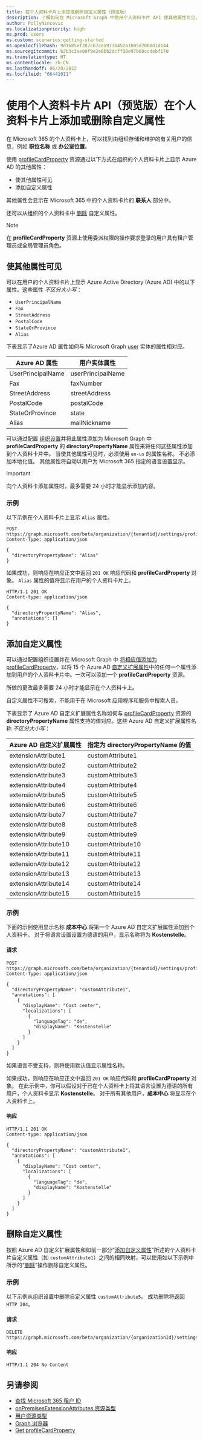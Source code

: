 ```yaml
---
title: 在个人资料卡片上添加或删除自定义属性（预览版）
description: 了解如何在 Microsoft Graph 中使用个人资料卡片 API 使其他属性可见，并在个人资料卡片上添加或删除自定义属性。
author: PollyNincevic
ms.localizationpriority: high
ms.prod: users
ms.custom: scenarios:getting-started
ms.openlocfilehash: 9d1685ef287cb7cea973b452a1b05d70b8d1d144
ms.sourcegitcommit: b2b3c3ae00f9e2e0bb2dcff30e97b60ccdebf170
ms.translationtype: HT
ms.contentlocale: zh-CN
ms.lasthandoff: 06/29/2022
ms.locfileid: "66441011"
---
```

# <a name="add-or-delete-custom-attributes-on-a-profile-card-using-the-profile-card-api-preview"></a>使用个人资料卡片 API（预览版）在个人资料卡片上添加或删除自定义属性

在 Microsoft 365 的个人资料卡上，可以找到由组织存储和维护的有关用户的信息，例如 **职位名称** 或 **办公室位置**。

使用 [profileCardProperty](/graph/api/resources/profilecardproperty) 资源通过以下方式在组织的个人资料卡片上显示 Azure AD 的其他属性：

* 使其他属性可见
* 添加自定义属性

其他属性会显示在 Microsoft 365 中的个人资料卡片的 **联系人** 部分中。

还可以从组织的个人资料卡中 [删除](/graph/api/profilecardproperty-delete?view=graph-rest-beta&preserve-view=true) 自定义属性。

> [!NOTE]
> 在 **profileCardProperty** 资源上使用委派权限的操作要求登录的用户具有租户管理员或全局管理员角色。

## <a name="make-additional-attributes-visible"></a>使其他属性可见

可以在用户的个人资料卡片上显示 Azure Active Directory (Azure AD) 中的以下属性。这些属性 *不区分大小写*：

* `UserPrincipalName`
* `Fax`
* `StreetAddress`
* `PostalCode`
* `StateOrProvince`
* `Alias`

下表显示了Azure AD 属性如何与 Microsoft Graph [user](/graph/api/resources/user) 实体的属性相对应。

| Azure AD 属性 | 用户实体属性 |
| ------------------ | -------------------- |
| UserPrincipalName | userPrincipalName |
| Fax | faxNumber |
| StreetAddress | streetAddress |
| PostalCode | postalCode |
| StateOrProvince | state |
| Alias | mailNickname |

可以通过配置 [组织设置](/graph/api/resources/organizationsettings)并将此属性添加为 Microsoft Graph 中 **profileCardProperty** 的 **directoryPropertyName** 属性来将任何这些属性添加到个人资料卡片中。 当使其他属性可见时，必须使用 `en-us` 的属性名称。 不必添加本地化值。 其他属性将自动以用户为 Microsoft 365 指定的语言设置显示。

> [!IMPORTANT]
> 向个人资料卡添加属性时，最多需要 24 小时才能显示添加内容。

### <a name="example"></a>示例

以下示例在个人资料卡片上显示 `Alias` 属性。

``` http
POST https://graph.microsoft.com/beta/organization/{tenantid}/settings/profileCardProperties
Content-Type: application/json

{
  "directoryPropertyName": "Alias"
}
```

如果成功，则响应在响应正文中返回 `201 OK` 响应代码和 **profileCardProperty** 对象。 `Alias` 属性的值将显示在用户的个人资料卡片上。

``` http
HTTP/1.1 201 OK
Content-type: application/json

{
  "directoryPropertyName": "Alias",
  "annotations": []
}
```

## <a name="add-a-custom-attribute"></a>添加自定义属性

可以通过配置组织设置并在 Microsoft Graph 中 [将相应值添加为 profileCardProperty](/graph/api/organizationsettings-post-profilecardproperties)，以将 15 个 Azure AD [自定义扩展属性](/graph/api/resources/onpremisesextensionattributes)中的任何一个属性添加到用户的个人资料卡片中。一次可以添加一个 **profileCardProperty** 资源。

所做的更改最多需要 24 小时才能显示在个人资料卡上。

自定义属性不可搜索，不能用于在 Microsoft 应用程序和服务中搜索人员。

下表显示了 Azure AD 自定义扩展属性名称如何与 [profileCardProperty](/graph/api/resources/profilecardproperty) 资源的 **directoryPropertyName** 属性支持的值对应。这些 Azure AD 自定义扩展属性名称 *不区分大小写*：

| Azure AD 自定义扩展属性 | 指定为 directoryPropertyName 的值 |
| ----------------------------------- | ----------------------------------------- |
| extensionAttribute1 | customAttribute1 |
| extensionAttribute2 | customAttribute2 |
| extensionAttribute3 | customAttribute3 |
| extensionAttribute4 | customAttribute4 |
| extensionAttribute5 | customAttribute5 |
| extensionAttribute6 | customAttribute6 |
| extensionAttribute7 | customAttribute7 |
| extensionAttribute8 | customAttribute8 |
| extensionAttribute9 | customAttribute9 |
| extensionAttribute10 | customAttribute10 |
| extensionAttribute11 | customAttribute11 |
| extensionAttribute12 | customAttribute12 |
| extensionAttribute13 | customAttribute13 |
| extensionAttribute14 | customAttribute14 |
| extensionAttribute15 | customAttribute15 |

### <a name="example"></a>示例

下面的示例使用显示名称 **成本中心** 将第一个 Azure AD 自定义扩展属性添加到个人资料卡。 对于将语言设置设置为德语的用户，显示名称将为 **Kostenstelle**。

#### <a name="request"></a>请求

``` http
POST https://graph.microsoft.com/beta/organization/{tenantid}/settings/profileCardProperties
Content-Type: application/json

{
  "directoryPropertyName": "customAttribute1",
  "annotations": [
    {
      "displayName": "Cost center",
      "localizations": [
        {
          "languageTag": "de",
          "displayName": "Kostenstelle"
        }
      ]
    }
  ]
}
```

如果语言不受支持，则将使用默认值显示属性名称。

如果成功，则响应在响应正文中返回 `201 OK` 响应代码和 **profileCardProperty** 对象。 在此示例中，你可以假设对于已在个人资料卡上将其语言设置为德语的所有用户，个人资料卡显示 **Kostenstelle**。 对于所有其他用户，**成本中心** 将显示在个人资料卡上。

#### <a name="response"></a>响应

``` http
HTTP/1.1 201 OK
Content-type: application/json

{
  "directoryPropertyName": "customAttribute1",
  "annotations": [
    {
      "displayName": "Cost center",
      "localizations": [
        {
          "languageTag": "de",
          "displayName": "Kostenstelle"
        }
      ]
    }
  ]
}
```

## <a name="delete-a-custom-attribute"></a>删除自定义属性

按照 Azure AD 自定义扩展属性和如前一部分“[添加自定义属性](/graph/add-properties-profilecard#adding-a-custom-attribute)”所述的个人资料卡片自定义属性（如 `customAttribute1`）之间的相同映射，可以使用如以下示例中所示的“[删除](/graph/api/profilecardproperty-delete?view=graph-rest-beta&preserve-view=true)”操作删除自定义属性。

### <a name="example"></a>示例

以下示例从组织设置中删除自定义属性 `customAttribute5`。 成功删除将返回 `HTTP 204`。

#### <a name="request"></a>请求

``` http
DELETE https://graph.microsoft.com/beta/organization/{organizationId}/settings/profileCardProperties/customAttribute5
```

#### <a name="response"></a>响应

``` http
HTTP/1.1 204 No Content
```

## <a name="see-also"></a>另请参阅

- [查找 Microsoft 365 租户 ID](/onedrive/find-your-office-365-tenant-id)
- [onPremisesExtensionAttributes 资源类型](/graph/api/resources/onpremisesextensionattributes)
- [用户资源类型](/graph/api/resources/user)
- [Graph 浏览器](https://developer.microsoft.com/graph/graph-explorer)
- [Get profileCardProperty](/graph/api/profilecardproperty-get)
